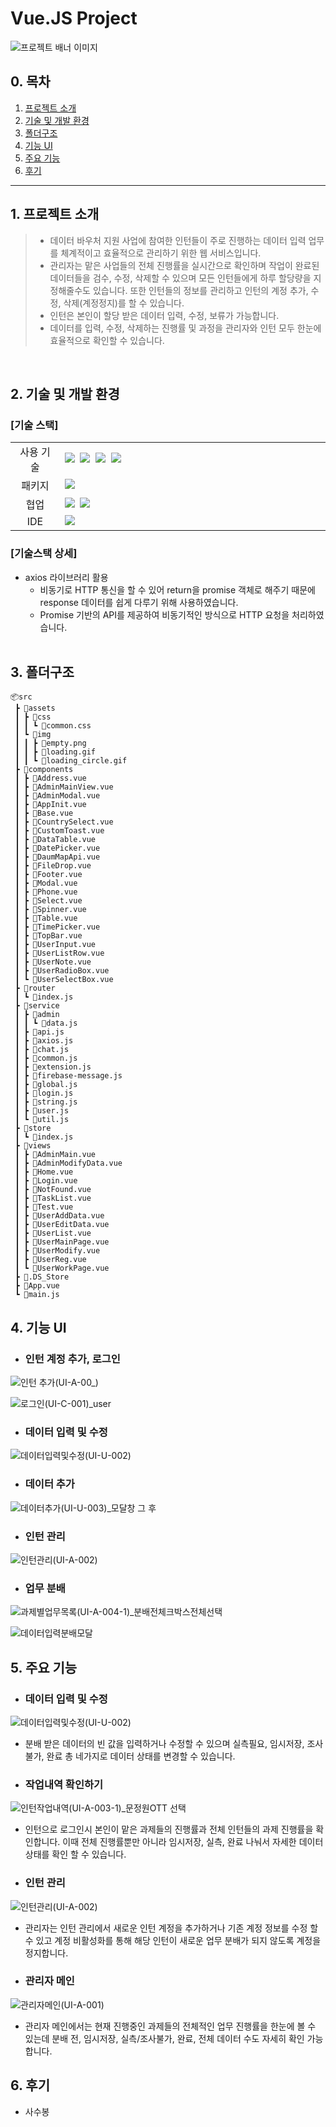# <span id="top">Vue.JS Project</span>

![프로젝트 배너 이미지](https://github.com/su0797/first-vue-project/assets/95666574/8abb465c-d242-4faa-afce-81daecafba50)


## 0. 목차

1.  [프로젝트 소개](#1-프로젝트-소개)
2.  [기술 및 개발 환경](#2-기술-및-개발-환경)
3.  [폴더구조](#3-폴더구조)
4.  [기능 UI](#4-기능-UI)
5.  [주요 기능](#5-주요-기능)
6.  [후기](#6-후기)

---
## 1. 프로젝트 소개

> - 데이터 바우처 지원 사업에 참여한 인턴들이 주로 진행하는 데이터 입력 업무를 체계적이고 효율적으로 관리하기 위한 웹 서비스입니다. 
> - 관리자는 맡은 사업들의 전체 진행률을 실시간으로 확인하며 작업이 완료된 데이터들을 검수, 수정, 삭제할 수 있으며 모든 인턴들에게 하루 할당량을 지정해줄수도 있습니다. 또한 인턴들의 정보를 관리하고 인턴의 계정 추가, 수정, 삭제(계정정지)를 할 수 있습니다.
> - 인턴은 본인이 할당 받은 데이터 입력, 수정, 보류가 가능합니다.
> - 데이터를 입력, 수정, 삭제하는 진행률 및 과정을 관리자와 인턴 모두 한눈에 효율적으로 확인할 수 있습니다.

<br>

## 2. 기술 및 개발 환경

### [기술 스택]

<table>
<tr>
 <td align="center" width="100px">사용 기술</td>
 <td width="800px">
 <img src="https://img.shields.io/badge/Vue.js-35495E?style=for-the-badge&logo=vuedotjs&logoColor=4FC08D"/>&nbsp  
   <img src="https://img.shields.io/badge/axios-7F2B7B?style=for-the-badge&logo=axios&logoColor=white"/>&nbsp 
  <img src="https://img.shields.io/badge/html5-E34F26?style=for-the-badge&logo=html5&logoColor=white"/>&nbsp
  <img src="https://img.shields.io/badge/CSS3-1572B6?style=for-the-badge&logo=css3&logoColor=white"/>&nbsp
    </td>
</tr>
<tr>
 <td align="center">패키지</td>
 <td>
    <img src="https://img.shields.io/badge/npm-CB3837?style=for-the-badge&logo=NPM&logoColor=ffffff"/>&nbsp 
  </td>
</tr>
<tr>
 <td align="center">협업</td>
 <td>
    <img src="https://img.shields.io/badge/Bitbucket-2684FF?style=for-the-badge&logo=Bitbucket&logoColor=white"/>&nbsp 
    <img src="https://img.shields.io/badge/Discord-4263f5?style=for-the-badge&logo=Discord&logoColor=white"/>&nbsp  
 </td>
<tr>
 <td align="center">IDE</td>
 <td>
    <img src="https://img.shields.io/badge/VSCode-007ACC?style=for-the-badge&logo=Visual%20Studio%20Code&logoColor=white"/>&nbsp
</tr>
</table>

### [기술스택 상세]

- axios 라이브러리 활용
  - 비동기로 HTTP 통신을 할 수 있어 return을 promise 객체로 해주기 때문에 response 데이터를 쉽게 다루기 위해 사용하였습니다.
  - Promise 기반의 API를 제공하여 비동기적인 방식으로 HTTP 요청을 처리하였습니다.
    <br><br>

## 3. 폴더구조
```
📦src
 ┣ 📂assets
 ┃ ┣ 📂css
 ┃ ┃ ┗ 📜common.css
 ┃ ┗ 📂img
 ┃ ┃ ┣ 📜empty.png
 ┃ ┃ ┣ 📜loading.gif
 ┃ ┃ ┗ 📜loading_circle.gif
 ┣ 📂components
 ┃ ┣ 📜Address.vue
 ┃ ┣ 📜AdminMainView.vue
 ┃ ┣ 📜AdminModal.vue
 ┃ ┣ 📜AppInit.vue
 ┃ ┣ 📜Base.vue
 ┃ ┣ 📜CountrySelect.vue
 ┃ ┣ 📜CustomToast.vue
 ┃ ┣ 📜DataTable.vue
 ┃ ┣ 📜DatePicker.vue
 ┃ ┣ 📜DaumMapApi.vue
 ┃ ┣ 📜FileDrop.vue
 ┃ ┣ 📜Footer.vue
 ┃ ┣ 📜Modal.vue
 ┃ ┣ 📜Phone.vue
 ┃ ┣ 📜Select.vue
 ┃ ┣ 📜Spinner.vue
 ┃ ┣ 📜Table.vue
 ┃ ┣ 📜TimePicker.vue
 ┃ ┣ 📜TopBar.vue
 ┃ ┣ 📜UserInput.vue
 ┃ ┣ 📜UserListRow.vue
 ┃ ┣ 📜UserNote.vue
 ┃ ┣ 📜UserRadioBox.vue
 ┃ ┗ 📜UserSelectBox.vue
 ┣ 📂router
 ┃ ┗ 📜index.js
 ┣ 📂service
 ┃ ┣ 📂admin
 ┃ ┃ ┗ 📜data.js
 ┃ ┣ 📜api.js
 ┃ ┣ 📜axios.js
 ┃ ┣ 📜chat.js
 ┃ ┣ 📜common.js
 ┃ ┣ 📜extension.js
 ┃ ┣ 📜firebase-message.js
 ┃ ┣ 📜global.js
 ┃ ┣ 📜login.js
 ┃ ┣ 📜string.js
 ┃ ┣ 📜user.js
 ┃ ┗ 📜util.js
 ┣ 📂store
 ┃ ┗ 📜index.js
 ┣ 📂views
 ┃ ┣ 📜AdminMain.vue
 ┃ ┣ 📜AdminModifyData.vue
 ┃ ┣ 📜Home.vue
 ┃ ┣ 📜Login.vue
 ┃ ┣ 📜NotFound.vue
 ┃ ┣ 📜TaskList.vue
 ┃ ┣ 📜Test.vue
 ┃ ┣ 📜UserAddData.vue
 ┃ ┣ 📜UserEditData.vue
 ┃ ┣ 📜UserList.vue
 ┃ ┣ 📜UserMainPage.vue
 ┃ ┣ 📜UserModify.vue
 ┃ ┣ 📜UserReg.vue
 ┃ ┗ 📜UserWorkPage.vue
 ┣ 📜.DS_Store
 ┣ 📜App.vue
 ┗ 📜main.js
```


## 4. 기능 UI
- ### 인턴 계정 추가, 로그인
![인턴 추가(UI-A-00_)](https://github.com/su0797/first-vue-project/assets/95666574/e20a716d-d123-4f84-aa91-8ce60c31be89)

![로그인(UI-C-001)_user](https://github.com/su0797/first-vue-project/assets/95666574/a7f4fb56-7b27-42fe-9386-b76de906af11)

- ### 데이터 입력 및 수정
![데이터입력및수정(UI-U-002)](https://github.com/su0797/first-vue-project/assets/95666574/2267a05f-570e-4d64-97dc-e95c27dd877a)
  
- ### 데이터 추가
![데이터추가(UI-U-003)_모달창 그 후](https://github.com/su0797/first-vue-project/assets/95666574/502627bc-db3c-4488-ba52-4c94504052fa)

- ### 인턴 관리
![인턴관리(UI-A-002)](https://github.com/su0797/first-vue-project/assets/95666574/91fa3db0-a15a-49e4-b0c8-2b6f768f845a)

- ### 업무 분배
![과제별업무목록(UI-A-004-1)_분배전체크박스전체선택](https://github.com/su0797/first-vue-project/assets/95666574/0bd4f9bf-13da-41cc-b932-0f0c016706bb)

![데이터입력분배모달](https://github.com/su0797/first-vue-project/assets/95666574/3b101b08-956b-4877-b154-0517e2ccc0fb)



## 5. 주요 기능

- ### 데이터 입력 및 수정 
![데이터입력및수정(UI-U-002)](https://github.com/su0797/first-vue-project/assets/95666574/d0102b62-0692-4450-859e-2a5c51138383)

- 분배 받은 데이터의 빈 값을 입력하거나 수정할 수 있으며 실측필요, 임시저장, 조사불가, 완료 총 네가지로 데이터 상태를 변경할 수 있습니다.

- ### 작업내역 확인하기
![인턴작업내역(UI-A-003-1)_문정원OTT 선택](https://github.com/su0797/first-vue-project/assets/95666574/20d5e1fb-d040-43da-9003-44d633e2499f)

- 인턴으로 로그인시 본인이 맡은 과제들의 진행률과 전체 인턴들의 과제 진행률을 확인합니다. 이때 전체 진행률뿐만 아니라 임시저장, 실측, 완료 나눠서 자세한 데이터 상태를 확인 할 수 있습니다.

- ### 인턴 관리
![인턴관리(UI-A-002)](https://github.com/su0797/first-vue-project/assets/95666574/4050c7ca-3619-4c6a-8a7d-ad303eadeddd)

- 관리자는 인턴 관리에서 새로운 인턴 계정을 추가하거나 기존 계정 정보를 수정 할 수 있고 계정 비활성화를 통해 해당 인턴이 새로운 업무 분배가 되지 않도록 계정을 정지합니다.

- ### 관리자 메인
![관리자메인(UI-A-001)](https://github.com/su0797/first-vue-project/assets/95666574/bcd10838-4524-441b-8c0d-d590520e74d0)

- 관리자 메인에서는 현재 진행중인 과제들의 전체적인 업무 진행률을 한눈에 볼 수 있는데 분배 전, 임시저장, 실측/조사불가, 완료, 전체 데이터 수도 자세히 확인 가능합니다.



## 6. 후기
- 사수봉 

